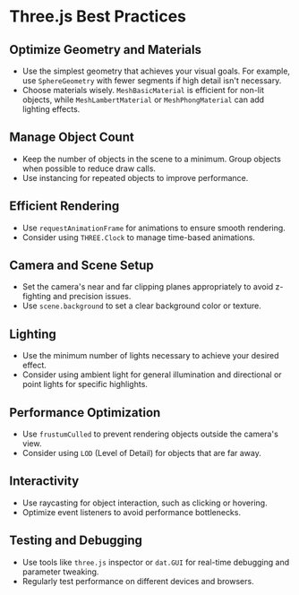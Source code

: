 # Three.js Best Practices

## Optimize Geometry and Materials
- Use the simplest geometry that achieves your visual goals. For example, use `SphereGeometry` with fewer segments if high detail isn't necessary.
- Choose materials wisely. `MeshBasicMaterial` is efficient for non-lit objects, while `MeshLambertMaterial` or `MeshPhongMaterial` can add lighting effects.

## Manage Object Count
- Keep the number of objects in the scene to a minimum. Group objects when possible to reduce draw calls.
- Use instancing for repeated objects to improve performance.

## Efficient Rendering
- Use `requestAnimationFrame` for animations to ensure smooth rendering.
- Consider using `THREE.Clock` to manage time-based animations.

## Camera and Scene Setup
- Set the camera's near and far clipping planes appropriately to avoid z-fighting and precision issues.
- Use `scene.background` to set a clear background color or texture.

## Lighting
- Use the minimum number of lights necessary to achieve your desired effect.
- Consider using ambient light for general illumination and directional or point lights for specific highlights.

## Performance Optimization
- Use `frustumCulled` to prevent rendering objects outside the camera's view.
- Consider using `LOD` (Level of Detail) for objects that are far away.

## Interactivity
- Use raycasting for object interaction, such as clicking or hovering.
- Optimize event listeners to avoid performance bottlenecks.

## Testing and Debugging
- Use tools like `three.js` inspector or `dat.GUI` for real-time debugging and parameter tweaking.
- Regularly test performance on different devices and browsers. 